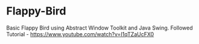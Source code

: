 # Flappy-Bird

Basic Flappy Bird using Abstract Window Toolkit and Java Swing.
Followed Tutorial - https://www.youtube.com/watch?v=I1qTZaUcFX0
